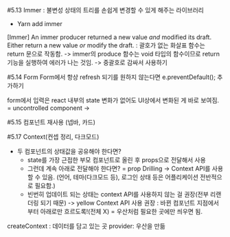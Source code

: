 #5.13 Immer
: 불변성 상태의 트리를 손쉽게 변경할 수 있게 해주는 라이브러리

-   Yarn add immer

[Immer] An immer producer returned a new value _and_ modified its draft. Either return a new value _or_ modify the draft.
: 괄호가 없는 화살표 함수는 return 문으로 작동함.
-> immer의 produce 함수는 void 타입의 함수이므로 return 기능을 실행하여 에러가 나는 것임.
-> 중괄호로 감싸서 사용하기

#5.14 Form
Form에서 항상 refresh 되기를 원하지 않는다면 e.preventDefault(); 추가하기

form에서 입력은 react 내부의 state 변화가 없어도 UI상에서 변화된 게 바로 보여짐. = uncontrolled component
->

#5.15 컴포넌트 재사용 (넵바, 카드)

#5.17 Context(컨셉 정리, 다크모드)

-   두 컴포넌트의 상태값을 공유해야 한다면?
    -   state를 가장 근접한 부모 컴포넌트로 올린 후 props으로 전달해서 사용
    -   그런데 계속 아래로 전달해야 한다면? = prop Drilling
        -> Context API를 사용할 수 있음. (언어, 테마(다크모드 등), 로그인 상태 등은 어플리케이션 전반적으로 필요함.)
    -   빈번히 업데이트 되는 상태는 context API를 사용하지 않는 걸 권장(전부 리랜더링 되기 때문)
        -> yellow Context API 사용 권장
        : 바뀐 컴포넌트 지점에서부터 아래로만 흐르도록!(전체 X)
        = 우산처럼 필요한 곳에만 씌우면 됨.

createContext : 데이터를 담고 있는 곳
provider: 우산을 만듦

